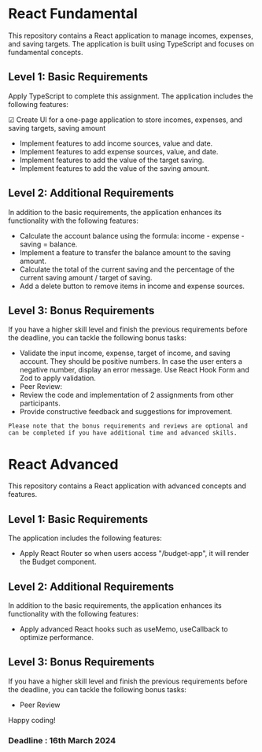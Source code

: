 # React Fundamental

This repository contains a React application to manage incomes, expenses, and saving targets. The application is built using TypeScript and focuses on fundamental concepts.

## Level 1: Basic Requirements

Apply TypeScript to complete this assignment. The application includes the following features:

&#x2611; Create UI for a one-page application to store incomes, expenses, and saving targets, saving amount
- Implement features to add income sources, value and date.
- Implement features to add expense sources, value, and date.
- Implement features to add the value of the target saving.
- Implement features to add the value of the saving amount.

## Level 2: Additional Requirements

In addition to the basic requirements, the application enhances its functionality with the following features:

- Calculate the account balance using the formula: income - expense - saving = balance.
- Implement a feature to transfer the balance amount to the saving amount.
- Calculate the total of the current saving and the percentage of the current saving amount / target of saving.
- Add a delete button to remove items in income and expense sources.

## Level 3: Bonus Requirements

If you have a higher skill level and finish the previous requirements before the deadline, you can tackle the following bonus tasks:

- Validate the input income, expense, target of income, and saving account. They should be positive numbers. In case the user enters a negative number, display an error message. Use React Hook Form and Zod to apply validation.
- Peer Review:
- Review the code and implementation of 2 assignments from other participants.
- Provide constructive feedback and suggestions for improvement.


`Please note that the bonus requirements and reviews are optional and can be completed if you have additional time and advanced skills.`


# React Advanced

This repository contains a React application with advanced concepts and features.

## Level 1: Basic Requirements

The application includes the following features:

- Apply React Router so when users access "/budget-app", it will render the Budget component.

## Level 2: Additional Requirements

In addition to the basic requirements, the application enhances its functionality with the following features:

- Apply advanced React hooks such as useMemo, useCallback to optimize performance.

## Level 3: Bonus Requirements

If you have a higher skill level and finish the previous requirements before the deadline, you can tackle the following bonus tasks:

- Peer Review

Happy coding!

### Deadline : 16th March 2024 
